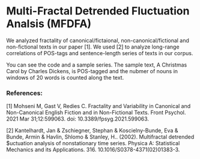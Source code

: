 # Multi-Fractal Detrended Fluctuation Analsis (MFDFA)
We analyzed fractality of canonical/fictaional, non-canonical/fictional and non-fictional texts in our paper [1]. We used [2] to analyze long-range correlations of POS-tags and sentence-length series of texts in our corpus.

You can see the code and a sample series. The sample text, A Christmas Carol by Charles Dickens, is POS-tagged and the nubmer of nouns in windows of 20 words is counted along the text.


### References:

[1] Mohseni M, Gast V, Redies C. Fractality and Variability in Canonical and Non-Canonical English Fiction and in Non-Fictional Texts. Front Psychol. 2021 Mar 31;12:599063. doi: 10.3389/fpsyg.2021.599063. 

[2] Kantelhardt, Jan & Zschiegner, Stephan & Koscielny-Bunde, Eva & Bunde, Armin & Havlin, Shlomo & Stanley, H.. (2002). Multifractal detrended $uctuation analysis of nonstationary time series. Physica A: Statistical Mechanics and its Applications. 316. 10.1016/S0378-4371(02)01383-3. 
